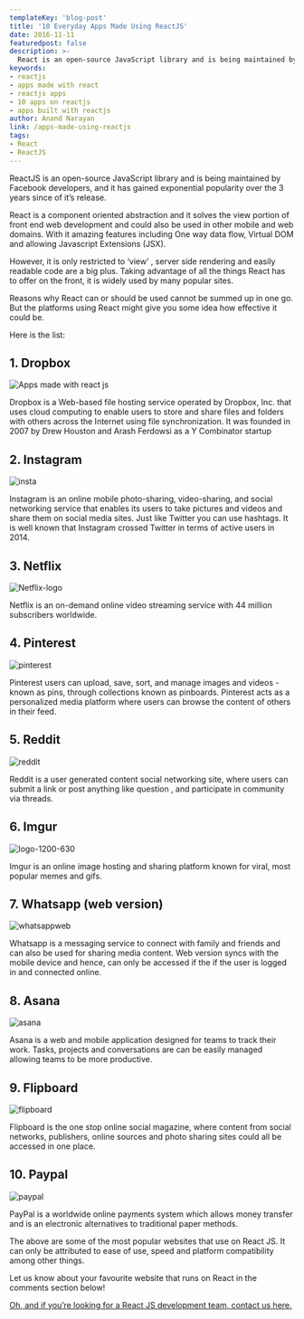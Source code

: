 ```yaml
---
templateKey: 'blog-post'
title: '10 Everyday Apps Made Using ReactJS'
date: 2016-11-11
featuredpost: false
description: >-
  React is an open-source JavaScript library and is being maintained by Facebook developers. A lot of big names have adopted it. We tell you 10 such apps.
keywords:
- reactjs
- apps made with react
- reactjs apps
- 10 apps on reactjs
- apps built with reactjs
author: Anand Narayan
link: /apps-made-using-reactjs
tags:
- React
- ReactJS
---
```


ReactJS is an open-source JavaScript library and is being maintained by Facebook developers, and it has gained exponential popularity over the 3 years since of it’s release.

React  is a component oriented abstraction and it solves the view portion of front end web development and could also be used in other mobile and web domains. With it amazing features including One way data flow, Virtual DOM and allowing Javascript Extensions (JSX).

However, it is only restricted to ‘view’ , server side rendering and easily readable code are a big plus. Taking advantage of all the things React has to offer on the front, it is widely used by many popular sites.

Reasons why React can or should be used cannot be summed up in one go. But the platforms using React might give you some idea how effective it could be.


Here is the list:


## 1. Dropbox
![Apps made with react js](./images/Dropbox.jpg)

Dropbox is a Web-based file hosting service operated by Dropbox, Inc. that uses cloud computing to enable users to store and share files and folders with others across the Internet using file synchronization. It was founded in 2007 by Drew Houston and Arash Ferdowsi as a Y Combinator startup



## 2. Instagram

![insta](./images/insta.jpg)

Instagram is an online mobile photo-sharing, video-sharing, and social networking service that enables its users to take pictures and videos and share them on social media sites. Just like Twitter you can use hashtags. It is well known that Instagram crossed Twitter in terms of active users in 2014.


## 3. Netflix

![Netflix-logo](./images/netflix-logo.png)

Netflix is an on-demand online video streaming service with 44 million subscribers worldwide.



## 4. Pinterest

![pinterest](./images/Pinterest.jpg)

Pinterest users can upload, save, sort, and manage images and videos -known as pins, through collections known as pinboards. Pinterest acts as a personalized media platform where users can browse the content of others in their feed.


## 5. Reddit

![reddit](./images/reddit.jpg)

Reddit is a user generated content social networking site, where users can submit a link or post anything like question , and participate in community via threads.


## 6. Imgur

![logo-1200-630](./images/logo-1200-630.jpg)

Imgur is an online image hosting and sharing platform known for viral, most popular memes and gifs.


## 7. Whatsapp (web version)

![whatsappweb](./images/whatsappweb.jpg)

Whatsapp is a messaging service to connect with family and friends and can also be used for sharing media content. Web version syncs with the mobile device and hence, can only be accessed if the if the user is logged in and connected online.


## 8. Asana

![asana](./images/Asana.jpg)

Asana is a web and mobile application designed for teams to track their work. Tasks, projects and conversations are can be easily managed allowing teams to be more productive.



## 9. Flipboard

![flipboard](./images/Flipboard.jpg)

Flipboard is the one stop online social magazine, where content from social networks, publishers, online sources and photo sharing sites could all be accessed in one place.


## 10. Paypal

![paypal](./images/paypal.png)

PayPal is a worldwide online payments system which allows money transfer and is an electronic alternatives to traditional paper methods.



The above are some of the most popular websites that use on React JS. It can only be attributed to ease of use, speed and platform compatibility among other things.

Let us know about your favourite website that runs on React in the comments section below!

[Oh, and if you’re looking for a React JS development team, contact us here.](/contact)
